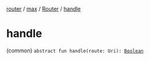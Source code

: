 [router](../../index.md) / [max](../index.md) / [Router](index.md) / [handle](./handle.md)

# handle

(common) `abstract fun handle(route: Uri): `[`Boolean`](https://kotlinlang.org/api/latest/jvm/stdlib/kotlin/-boolean/index.html)